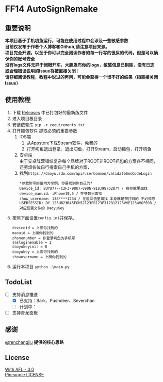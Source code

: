 # FF14 AutoSignRemake

## 重要说明
**本项目基于手机叨鱼运行，可能在使用过程中会涉及一些敏感参数**    
**目前仅发布于作者个人博客和Github,请注意项目来源。**  
**项目完全开源，以至于你可以完全阅读作者的每一行写的很屎的代码，但是可以确保你的账号安全**  
**没有logs文件无异于闭眼开车，大胆发布你的logs，敏感信息已剔除，没有日志或合理错误说明的Issue将被直接关闭！**  
**请仔细阅读教程，教程中说过的再问，可能会获得一个很不好的结果（指直接关闭Issue）**
## 使用教程
1. 下载 [Releases](https://github.com/KuLiPoi/FF14AutoSign/releases) 中已打包好的最新版文件
2. 进入项目根目录
3. 安装依赖库 ```pip -r requirements.txt```
4. 打开抓包软件 抓取必须的重要参数
    1. IOS端  
       1. 从Appstore下载Stream软件，免费的
       2. 打开叨鱼退出登录，退出叨鱼，打开Stream，启动抓包，打开叨鱼
    2. 安卓端  
       由于安卓阵营错综复杂每个品牌对于ROOT非ROOT抓包的方案各不相同，还劳烦各位自行搜索自己手机的方案，
    3. 找到```https://daoyu.sdo.com/api/userCommon/validateSmsCodeLogin```  
       ```
       *参数附带的值均为举例，你要找到你自己的*
       Device_id: 8UYD77F-C2F3-98U7-098N-9I8J9876287Y / 在参数里面找
       device_manuid: iPhone10,5 / 在参数里面找
       show_username: 138****1234 / 在返回值里面找 本身就是带打码的 不必惊恐
       USERSESSID: DY_123U823R45FGH52123FR123F312312123VVE1234VOP098 / 对应设置文件的 DaoyuKey
       ```
5. 按照下面设置```config.ini```并保存。
    ```
   deviceid = 上面你找到的
   manuid = 上面你找到的
   phonenumber = 你登录叨鱼的手机号
   smsloginenable = 1
   daoyukeyinit = 0
   daoyukey = 上面你找到的
   showusername = 上面你找到的
   ```
6. 运行本项目 ```python .\main.py```

## TodoList

- [ ] 支持消息推送
  - [X] 已支持：Bark、Pushdeer、Severchan
  - [ ] 计划中：

- [ ] 支持青龙面板

## 感谢

[@renchangjiu](https://github.com/renchangjiu/FF14AutoSignIn) **提供的核心思路**

## License

[With AFL - 3.0](https://github.com/AmarokIce/PineappleDelight/blob/master/LICENSE)  
[Pineapple LICENSE](https://github.com/AmarokIce/PineappleDelight/blob/master/LICENSE.txt) 
